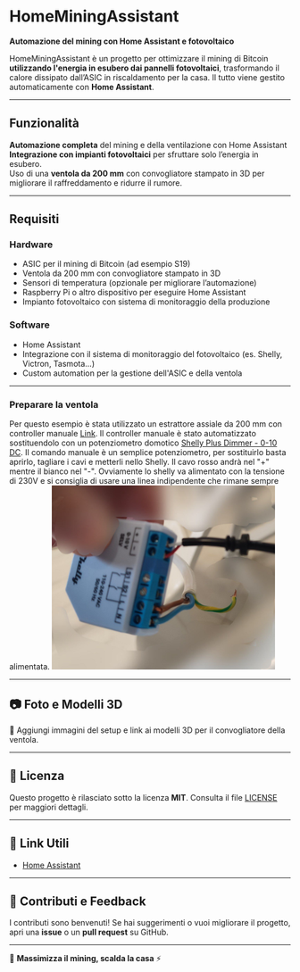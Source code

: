 # HomeMiningAssistant

**Automazione del mining con Home Assistant e fotovoltaico**

HomeMiningAssistant è un progetto per ottimizzare il mining di Bitcoin **utilizzando l'energia in esubero dai pannelli fotovoltaici**, trasformando il calore dissipato dall’ASIC in riscaldamento per la casa. Il tutto viene gestito automaticamente con **Home Assistant**.

---

## Funzionalità

**Automazione completa** del mining e della ventilazione con Home Assistant  
**Integrazione con impianti fotovoltaici** per sfruttare solo l’energia in esubero.  
Uso di una **ventola da 200 mm** con convogliatore stampato in 3D per migliorare il raffreddamento e ridurre il rumore.

---

##  Requisiti

### Hardware
- ASIC per il mining di Bitcoin (ad esempio S19)
- Ventola da 200 mm con convogliatore stampato in 3D 
- Sensori di temperatura (opzionale per migliorare l’automazione)
- Raspberry Pi o altro dispositivo per eseguire Home Assistant
- Impianto fotovoltaico con sistema di monitoraggio della produzione

### Software
- Home Assistant
- Integrazione con il sistema di monitoraggio del fotovoltaico (es. Shelly, Victron, Tasmota...)
- Custom automation per la gestione dell'ASIC e della ventola

---
### Preparare la ventola
Per questo esempio è stata utilizzato un estrattore assiale da 200 mm con controller manuale [Link](https://amzn.to/3Qj2M2Y).
Il controller manuale è stato automatizzato sostituendolo con un potenziometro domotico [Shelly Plus Dimmer - 0-10 DC](https://amzn.to/432Y94R).
Il comando manuale è un semplice potenziometro, per sostituirlo basta aprirlo, tagliare i cavi e metterli nello Shelly. Il cavo rosso andrà nel "+" mentre il bianco nel "-".
Ovviamente lo shelly va alimentato con la tensione di 230V e si consiglia di usare una linea indipendente che rimane sempre alimentata.
<img src="immagini/Shelly_0-10.jpg" alt="Shelly Plus Dimmer 0-10 DC che controlla ventola" width="400">

---

## 📷 Foto e Modelli 3D
📌 Aggiungi immagini del setup e link ai modelli 3D per il convogliatore della ventola.

---

## 📜 Licenza
Questo progetto è rilasciato sotto la licenza **MIT**. Consulta il file [LICENSE](LICENSE) per maggiori dettagli.

---

## 🔗 Link Utili
- [Home Assistant](https://www.home-assistant.io/)

---

## 💬 Contributi e Feedback
I contributi sono benvenuti! Se hai suggerimenti o vuoi migliorare il progetto, apri una **issue** o un **pull request** su GitHub.

---

🚀 **Massimizza il mining, scalda la casa** ⚡
